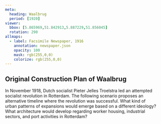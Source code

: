 ```yaml
---
meta:
  heading: Waalbrug
  period: [1920]
viewer:
  bbox: [5.865969,51.842913,5.887229,51.856045]
  rotation: 290
allmaps:
  - label: Facsimile Newspaper, 1916
    annotation: newspaper.json
    opacity: 100
    mask: rgb(255,0,0)
    colorize: rgb(255,0,0)
---
```


## Original Construction Plan of Waalbrug

In November 1918, Dutch socialist Pieter Jelles Troelstra led an attempted socialist revolution in Rotterdam. The following scenario proposes an alternative timeline where the revolution was successful. What kind of urban patterns of expansions would emerge based on a different ideology? What architecture would develop regarding worker housing, industrial sectors, and port activities in Rotterdam?
